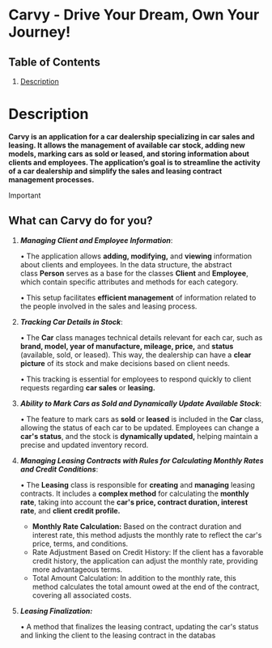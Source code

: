 # Carvy - Drive Your Dream, Own Your Journey! 

## Table of Contents

1. [Description](#description)

 # Description
**Carvy is an application for a car dealership specializing in car sales and leasing. It allows the management of available car stock, adding new models, marking cars as sold or leased, and storing information about clients and employees. The application’s goal is to streamline the activity of a car dealership and simplify the sales and leasing contract management processes.**

> [!IMPORTANT]
> ## What can Carvy do for you? 

1. ***Managing Client and Employee Information***:
   
   • The application allows **adding, modifying,** and **viewing** information about clients and employees.
   In the data structure, the abstract class **Person** serves as a base for the classes **Client** and **Employee**,
   which contain specific attributes and methods for each category.
   
   • This setup facilitates **efficient management** of information related to the people involved in the
   sales and leasing process.
   
3. ***Tracking Car Details in Stock***:
   
   • The **Car** class manages technical details relevant for each car, such as **brand, model, year of manufacture,
   mileage, price,** and **status** (available, sold, or leased). This way, the dealership can have a **clear picture**
   of its stock and make decisions based on client needs.

   • This tracking is essential for employees to respond quickly to client requests regarding **car sales** or **leasing.**

4. ***Ability to Mark Cars as Sold and Dynamically Update Available Stock***:

   • The feature to mark cars as **sold** or **leased** is included in the **Car** class, allowing the status of each car to be updated.
   Employees can change a **car's status**, and the stock is **dynamically updated,** helping maintain a precise and updated inventory record.

5. ***Managing Leasing Contracts with Rules for Calculating Monthly Rates and Credit Conditions***:

   • The **Leasing** class is responsible for **creating** and **managing** leasing contracts. It includes a **complex method** for calculating the **monthly rate**,
   taking into account the **car's price, contract duration, interest rate**, and **client credit profile.**
   
   - **Monthly Rate Calculation:**
      Based on the contract duration and interest rate, this method adjusts the monthly rate to reflect the car's price, terms, and conditions.
   - Rate Adjustment Based on Credit History:
      If the client has a favorable credit history, the application can adjust the monthly rate, providing more advantageous terms.
   - Total Amount Calculation:
      In addition to the monthly rate, this method calculates the total amount owed at the end of the contract, covering all associated costs.

  6. ***Leasing Finalization:***
     
     • A method that finalizes the leasing contract, updating the car's status and linking the client to the leasing contract in the databas 
